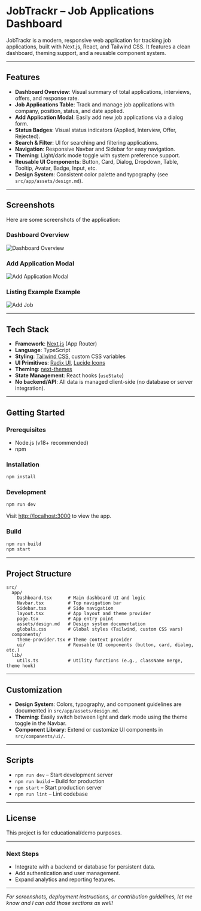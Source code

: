 # JobTrackr – Job Applications Dashboard

JobTrackr is a modern, responsive web application for tracking job applications, built with Next.js, React, and Tailwind CSS. It features a clean dashboard, theming support, and a reusable component system.

---

## Features

- **Dashboard Overview**: Visual summary of total applications, interviews, offers, and response rate.
- **Job Applications Table**: Track and manage job applications with company, position, status, and date applied.
- **Add Application Modal**: Easily add new job applications via a dialog form.
- **Status Badges**: Visual status indicators (Applied, Interview, Offer, Rejected).
- **Search & Filter**: UI for searching and filtering applications.
- **Navigation**: Responsive Navbar and Sidebar for easy navigation.
- **Theming**: Light/dark mode toggle with system preference support.
- **Reusable UI Components**: Button, Card, Dialog, Dropdown, Table, Tooltip, Avatar, Badge, Input, etc.
- **Design System**: Consistent color palette and typography (see `src/app/assets/design.md`).

---

## Screenshots

Here are some screenshots of the application:

### Dashboard Overview
![Dashboard Overview](https://postimg.cc/LgsCYchC)


### Add Application Modal
![Add Application Modal](/image2.png)

### Listing Example Example
![Add Job](/image3.png)

---

## Tech Stack

- **Framework**: [Next.js](https://nextjs.org/) (App Router)
- **Language**: TypeScript
- **Styling**: [Tailwind CSS](https://tailwindcss.com/), custom CSS variables
- **UI Primitives**: [Radix UI](https://www.radix-ui.com/), [Lucide Icons](https://lucide.dev/)
- **Theming**: [next-themes](https://github.com/pacocoursey/next-themes)
- **State Management**: React hooks (`useState`)
- **No backend/API**: All data is managed client-side (no database or server integration).

---

## Getting Started

### Prerequisites

- Node.js (v18+ recommended)
- npm

### Installation

```bash
npm install
```

### Development

```bash
npm run dev
```

Visit [http://localhost:3000](http://localhost:3000) to view the app.

### Build

```bash
npm run build
npm start
```

---

## Project Structure

```
src/
  app/
    Dashboard.tsx      # Main dashboard UI and logic
    Navbar.tsx         # Top navigation bar
    Sidebar.tsx        # Side navigation
    layout.tsx         # App layout and theme provider
    page.tsx           # App entry point
    assets/design.md   # Design system documentation
    globals.css        # Global styles (Tailwind, custom CSS vars)
  components/
    theme-provider.tsx # Theme context provider
    ui/                # Reusable UI components (button, card, dialog, etc.)
  lib/
    utils.ts           # Utility functions (e.g., className merge, theme hook)
```

---

## Customization

- **Design System**: Colors, typography, and component guidelines are documented in `src/app/assets/design.md`.
- **Theming**: Easily switch between light and dark mode using the theme toggle in the Navbar.
- **Component Library**: Extend or customize UI components in `src/components/ui/`.

---

## Scripts

- `npm run dev` – Start development server
- `npm run build` – Build for production
- `npm start` – Start production server
- `npm run lint` – Lint codebase

---

## License

This project is for educational/demo purposes.

---

### Next Steps

- Integrate with a backend or database for persistent data.
- Add authentication and user management.
- Expand analytics and reporting features.

---

*For screenshots, deployment instructions, or contribution guidelines, let me know and I can add those sections as well!*

